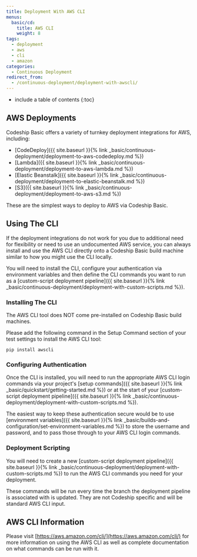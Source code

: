 ```yaml
---
title: Deployment With AWS CLI
menus:
  basic/cd:
    title: AWS CLI
    weight: 8
tags:
  - deployment
  - aws
  - cli
  - amazon
categories:
  - Continuous Deployment    
redirect_from:
  - /continuous-deployment/deployment-with-awscli/
---
```


* include a table of contents
{:toc}

## AWS Deployments

Codeship Basic offers a variety of turnkey deployment integrations for AWS, including:


- [CodeDeploy]({{ site.baseurl }}{% link _basic/continuous-deployment/deployment-to-aws-codedeploy.md %})
- [Lambda]({{ site.baseurl }}{% link _basic/continuous-deployment/deployment-to-aws-lambda.md %})
- [Elastic Beanstalk]({{ site.baseurl }}{% link _basic/continuous-deployment/deployment-to-elastic-beanstalk.md %})
- [S3]({{ site.baseurl }}{% link _basic/continuous-deployment/deployment-to-aws-s3.md %})

These are the simplest ways to deploy to AWS via Codeship Basic.

## Using The CLI

If the deployment integrations do not work for you due to additional need for flexibility or need to use an undocumented AWS service, you can always install and use the AWS CLI directly onto a Codeship Basic build machine similar to how you might use the CLI locally.

You will need to install the CLI, configure your authentication via environment variables and then define the CLI commands you want to run as a [custom-script deployment pipeline]({{ site.baseurl }}{% link _basic/continuous-deployment/deployment-with-custom-scripts.md %}).

### Installing The CLI

The AWS CLI tool does NOT come pre-installed on Codeship Basic build machines.

Please add the following command in the Setup Command section of your test settings to install the AWS CLI tool:

```shell
pip install awscli
```

### Configuring Authentication

Once the CLI is installed, you will need to run the appropriate AWS CLI login commands via your project's [setup commands]({{ site.baseurl }}{% link _basic/quickstart/getting-started.md %}) or at the start of your [custom-script deployment pipeline]({{ site.baseurl }}{% link _basic/continuous-deployment/deployment-with-custom-scripts.md %}).

The easiest way to keep these authentication secure would be to use [environment variables]({{ site.baseurl }}{% link _basic/builds-and-configuration/set-environment-variables.md %}) to store the username and password, and to pass those through to your AWS CLI login commands.

### Deployment Scripting

You will need to create a new [custom-script deployment pipeline]({{ site.baseurl }}{% link _basic/continuous-deployment/deployment-with-custom-scripts.md %}) to run the AWS CLI commands you need for your deployment.

These commands will be run every time the branch the deployment pipeline is associated with is updated. They are not Codeship specific and will be standard AWS CLI input.

## AWS CLI Information

Please visit [https://aws.amazon.com/cli/](https://aws.amazon.com/cli/) for more information on using the AWS CLI as well as complete documentation on what commands can be run with it.
